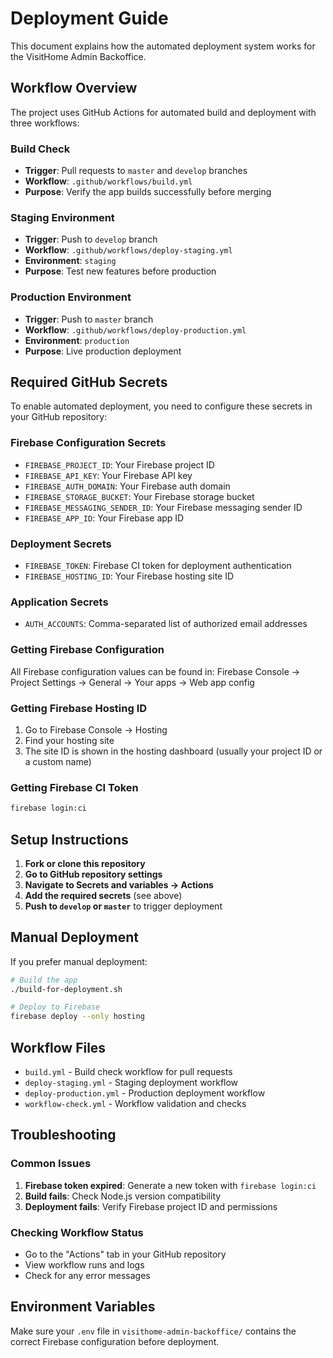 # Deployment Guide

This document explains how the automated deployment system works for the VisitHome Admin Backoffice.

## Workflow Overview

The project uses GitHub Actions for automated build and deployment with three workflows:

### Build Check
- **Trigger**: Pull requests to `master` and `develop` branches
- **Workflow**: `.github/workflows/build.yml`
- **Purpose**: Verify the app builds successfully before merging

### Staging Environment
- **Trigger**: Push to `develop` branch
- **Workflow**: `.github/workflows/deploy-staging.yml`
- **Environment**: `staging`
- **Purpose**: Test new features before production

### Production Environment
- **Trigger**: Push to `master` branch
- **Workflow**: `.github/workflows/deploy-production.yml`
- **Environment**: `production`
- **Purpose**: Live production deployment

## Required GitHub Secrets

To enable automated deployment, you need to configure these secrets in your GitHub repository:

### Firebase Configuration Secrets
- `FIREBASE_PROJECT_ID`: Your Firebase project ID
- `FIREBASE_API_KEY`: Your Firebase API key
- `FIREBASE_AUTH_DOMAIN`: Your Firebase auth domain
- `FIREBASE_STORAGE_BUCKET`: Your Firebase storage bucket
- `FIREBASE_MESSAGING_SENDER_ID`: Your Firebase messaging sender ID
- `FIREBASE_APP_ID`: Your Firebase app ID

### Deployment Secrets
- `FIREBASE_TOKEN`: Firebase CI token for deployment authentication
- `FIREBASE_HOSTING_ID`: Your Firebase hosting site ID

### Application Secrets
- `AUTH_ACCOUNTS`: Comma-separated list of authorized email addresses

### Getting Firebase Configuration
All Firebase configuration values can be found in:
Firebase Console → Project Settings → General → Your apps → Web app config

### Getting Firebase Hosting ID
1. Go to Firebase Console → Hosting
2. Find your hosting site
3. The site ID is shown in the hosting dashboard (usually your project ID or a custom name)

### Getting Firebase CI Token
```bash
firebase login:ci
```

## Setup Instructions

1. **Fork or clone this repository**
2. **Go to GitHub repository settings**
3. **Navigate to Secrets and variables → Actions**
4. **Add the required secrets** (see above)
5. **Push to `develop` or `master`** to trigger deployment

## Manual Deployment

If you prefer manual deployment:

```bash
# Build the app
./build-for-deployment.sh

# Deploy to Firebase
firebase deploy --only hosting
```

## Workflow Files

- `build.yml` - Build check workflow for pull requests
- `deploy-staging.yml` - Staging deployment workflow
- `deploy-production.yml` - Production deployment workflow
- `workflow-check.yml` - Workflow validation and checks

## Troubleshooting

### Common Issues

1. **Firebase token expired**: Generate a new token with `firebase login:ci`
2. **Build fails**: Check Node.js version compatibility
3. **Deployment fails**: Verify Firebase project ID and permissions

### Checking Workflow Status

- Go to the "Actions" tab in your GitHub repository
- View workflow runs and logs
- Check for any error messages

## Environment Variables

Make sure your `.env` file in `visithome-admin-backoffice/` contains the correct Firebase configuration before deployment.
